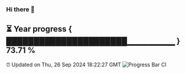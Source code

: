 ### Hi there 👋
⏳ Year progress { ██████████████████████▁▁▁▁▁▁▁▁ } 73.71 %
---
⏰ Updated on Thu, 26 Sep 2024 18:22:27 GMT
![Progress Bar CI](https://github.com/liununu/liununu/workflows/Progress%20Bar%20CI/badge.svg)

